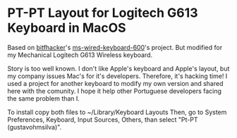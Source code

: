 # PT-PT Layout for Logitech G613 Keyboard in MacOS

Based on [bitfhacker](http://github.com/bitfhacker)'s [ms-wired-keyboard-600](https://github.com/bitfhacker/ms-wired-keyboard-600)'s project. But modified for my Mechanical Logitech G613 Wireless keyboard.

Story is too well known. I don't like Apple's keyboard and Apple's layout, but my company issues Mac's for it's developers. Therefore, it's hacking time! I used a project for another keyboard to modify my own version and shared here with the comunity. I hope it help other Portuguese developers facing the same problem than I.

To install copy both files to ~/Library/Keyboard Layouts
Then, go to System Preferences, Keyboard, Input Sources, Others, than select "Pt-PT (gustavohmsilva)".
